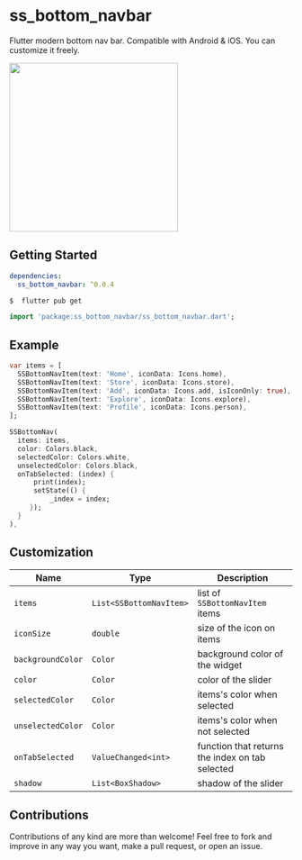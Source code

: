 # ss_bottom_navbar

Flutter modern bottom nav bar. Compatible with Android & iOS. You can customize it freely.

<img src="https://github.com/NBK-Group/ss_bottom_navbar/blob/master/images/showcase.gif?raw=true" width="300" />

## Getting Started

```yaml
dependencies:
  ss_bottom_navbar: ^0.0.4
```

```bash
$  flutter pub get
```

```dart
import 'package:ss_bottom_navbar/ss_bottom_navbar.dart';
```

## Example

```dart
var items = [
  SSBottomNavItem(text: 'Home', iconData: Icons.home),
  SSBottomNavItem(text: 'Store', iconData: Icons.store),
  SSBottomNavItem(text: 'Add', iconData: Icons.add, isIconOnly: true),
  SSBottomNavItem(text: 'Explore', iconData: Icons.explore),
  SSBottomNavItem(text: 'Profile', iconData: Icons.person),
];
```
```dart
SSBottomNav(
  items: items,
  color: Colors.black,
  selectedColor: Colors.white,
  unselectedColor: Colors.black,
  onTabSelected: (index) {
	  print(index);
	  setState(() {
		  _index = index;
	 });
  }
),
```
## Customization

|Name|  Type| Description|
|--|--|--|
| `items` |`List<SSBottomNavItem>`| list of `SSBottomNavItem` items |
|`iconSize`| `double`| size of the icon on items |
| `backgroundColor`| `Color` | background color of the widget|
| `color`| `Color`| color of the slider |
| `selectedColor`| `Color`| items's color when selected |
| `unselectedColor`| `Color`| items's color when not selected |
| `onTabSelected`| `ValueChanged<int>`| function that returns the index on tab selected|
| `shadow`| `List<BoxShadow>`| shadow of the slider |

## Contributions

Contributions of any kind are more than welcome! Feel free to fork and improve in any way you want, make a pull request, or open an issue.
